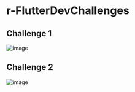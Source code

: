 # r-FlutterDevChallenges


## Challenge 1

![image](https://user-images.githubusercontent.com/23046900/149193117-2f4ea934-5340-4ce1-8bf1-c13f2270a861.png)

## Challenge 2

![image](https://user-images.githubusercontent.com/23046900/149176470-aae67109-e2e9-4132-a4e6-e2b84a9e8109.png)


